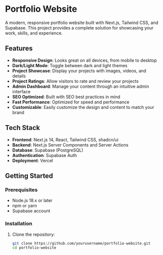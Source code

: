# Portfolio Website

A modern, responsive portfolio website built with Next.js, Tailwind CSS, and Supabase. This project provides a complete solution for showcasing your work, skills, and experience.

## Features

- **Responsive Design**: Looks great on all devices, from mobile to desktop
- **Dark/Light Mode**: Toggle between dark and light themes
- **Project Showcase**: Display your projects with images, videos, and details
- **Project Ratings**: Allow visitors to rate and review your projects
- **Admin Dashboard**: Manage your content through an intuitive admin interface
- **SEO Optimized**: Built with SEO best practices in mind
- **Fast Performance**: Optimized for speed and performance
- **Customizable**: Easily customize the design and content to match your brand

## Tech Stack

- **Frontend**: Next.js 14, React, Tailwind CSS, shadcn/ui
- **Backend**: Next.js Server Components and Server Actions
- **Database**: Supabase (PostgreSQL)
- **Authentication**: Supabase Auth
- **Deployment**: Vercel

## Getting Started

### Prerequisites

- Node.js 18.x or later
- npm or yarn
- Supabase account

### Installation

1. Clone the repository:
   ```bash
   git clone https://github.com/yourusername/portfolio-website.git
   cd portfolio-website
